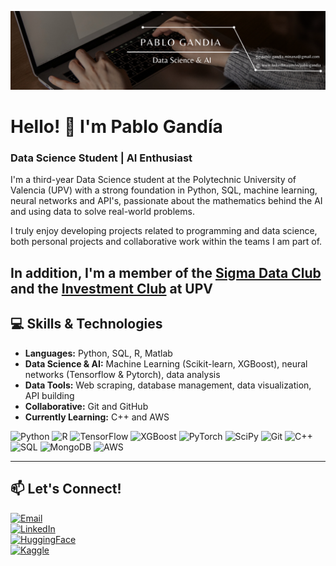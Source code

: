 <p align="center">
  <img src="github.png" alt="Banner">
</p>

# Hello! 👋 I'm Pablo Gandía

### Data Science Student | AI Enthusiast

I'm a third-year Data Science student at the Polytechnic University of Valencia (UPV) with a strong foundation in Python, SQL, machine learning, neural networks and API's, passionate about the mathematics behind the AI and using data to solve real-world problems.

I truly enjoy developing projects related to programming and data science, both personal projects and collaborative work within the teams I am part of.

In addition, I'm a member of the [**Sigma Data Club**](https://www.linkedin.com/company/sigma-data-club-upv/posts/?feedView=all) and the [**Investment Club**](https://www.linkedin.com/company/upv-investment-club/posts/?feedView=all) at UPV
---

## 💻 Skills & Technologies

- **Languages:** Python, SQL, R, Matlab
- **Data Science & AI:** Machine Learning (Scikit-learn, XGBoost), neural networks (Tensorflow & Pytorch), data analysis
- **Data Tools:** Web scraping, database management, data visualization, API building
- **Collaborative:** Git and GitHub
- **Currently Learning:** C++ and AWS

<p align="left">
  <!-- Python -->
  <img src="https://img.shields.io/badge/Python-3776AB?style=flat&logo=python&logoColor=white" alt="Python"/>

  <!-- R -->
  <img src="https://img.shields.io/badge/R-276DC3?style=flat&logo=r&logoColor=white" alt="R"/>

  <!-- TensorFlow -->
  <img src="https://img.shields.io/badge/TensorFlow-FF6F00?style=flat&logo=tensorflow&logoColor=white" alt="TensorFlow"/>

  <!-- XGBoost -->
  <img src="https://img.shields.io/badge/XGBoost-3A6E4F?style=flat&logo=xgboost&logoColor=white" alt="XGBoost"/>

  <!-- PyTorch -->
  <img src="https://img.shields.io/badge/PyTorch-EE4C2C?style=flat&logo=pytorch&logoColor=white" alt="PyTorch"/>

  <!-- SciPy -->
  <img src="https://img.shields.io/badge/SciPy-8C4DFF?style=flat&logo=scipy&logoColor=white" alt="SciPy"/>
  
  <!-- Git -->
  <img src="https://img.shields.io/badge/Git-F05032?style=flat&logo=git&logoColor=white" alt="Git"/>
  
  <!-- C++ -->
  <img src="https://img.shields.io/badge/C%2B%2B-00599C?style=flat&logo=c%2B%2B&logoColor=white" alt="C++"/>
  
  <!-- SQL -->
  <img src="https://img.shields.io/badge/SQL-4479A1?style=flat&logo=postgresql&logoColor=white" alt="SQL"/>

  <!-- MongoDB -->
  <img src="https://img.shields.io/badge/MongoDB-47A248?style=flat&logo=mongodb&logoColor=white" alt="MongoDB"/>

  <!-- AWS -->
  <img src="https://img.shields.io/badge/AWS-232F3E?style=flat&logo=amazon-aws&logoColor=FF9900" alt="AWS"/>
</p>


---


## 📫 Let's Connect!

[![Email](https://img.shields.io/badge/Email-pablo.gandia.minana%40gmail.com-D14836?style=for-the-badge&logo=gmail&logoColor=white&logoWidth=40)](mailto:pablo.gandia.minana@gmail.com)  
[![LinkedIn](https://img.shields.io/badge/LinkedIn-Pablo%20Gandía-0A66C2?style=for-the-badge&logo=linkedin&logoColor=white&logoWidth=40)](https://www.linkedin.com/in/pablogandia)  
[![HuggingFace](https://img.shields.io/badge/HuggingFace-gandpablo-FFD21E?style=for-the-badge&logo=huggingface&logoColor=black&logoWidth=40)](https://huggingface.co/gandpablo)  
[![Kaggle](https://img.shields.io/badge/Kaggle-gandpablo-20BEFF?style=for-the-badge&logo=kaggle&logoColor=white&logoWidth=40)](https://www.kaggle.com/gandpablo)






